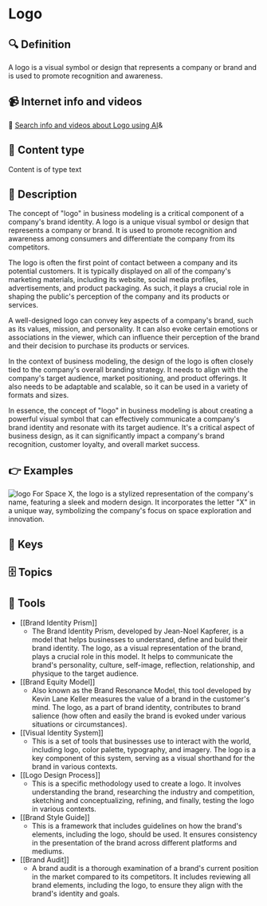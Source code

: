 
# Logo


## 🔍 Definition
A logo is a visual symbol or design that represents a company or brand and is used to promote recognition and awareness.


## 📹 Internet info and videos
🤖 [Search info and videos about Logo using AI](https://www.perplexity.ai/search?q=videos+about+Logo:+A+logo+is+a+visual+symbol+or+design+that+represents+a+company+or+brand+and+is+used+to+promote+recognition+and+awareness.
)&

## 📰 Content type 
Content is of type text

## 📖 Description
The concept of "logo" in business modeling is a critical component of a company's brand identity. A logo is a unique visual symbol or design that represents a company or brand. It is used to promote recognition and awareness among consumers and differentiate the company from its competitors.

The logo is often the first point of contact between a company and its potential customers. It is typically displayed on all of the company's marketing materials, including its website, social media profiles, advertisements, and product packaging. As such, it plays a crucial role in shaping the public's perception of the company and its products or services.

A well-designed logo can convey key aspects of a company's brand, such as its values, mission, and personality. It can also evoke certain emotions or associations in the viewer, which can influence their perception of the brand and their decision to purchase its products or services.

In the context of business modeling, the design of the logo is often closely tied to the company's overall branding strategy. It needs to align with the company's target audience, market positioning, and product offerings. It also needs to be adaptable and scalable, so it can be used in a variety of formats and sizes.

In essence, the concept of "logo" in business modeling is about creating a powerful visual symbol that can effectively communicate a company's brand identity and resonate with its target audience. It's a critical aspect of business design, as it can significantly impact a company's brand recognition, customer loyalty, and overall market success.

## 👉 Examples

![logo](https://upload.wikimedia.org/wikipedia/commons/thumb/d/de/SpaceX-Logo.svg/640px-SpaceX-Logo.svg.png)
For Space X, the logo is a stylized representation of the company's name, featuring a sleek and modern design. It incorporates the letter "X" in a unique way, symbolizing the company's focus on space exploration and innovation.

## 🔑 Keys



## 🗄️ Topics


## 🧰 Tools
- [[Brand Identity Prism]]
  - The Brand Identity Prism, developed by Jean-Noel Kapferer, is a model that helps businesses to understand, define and build their brand identity. The logo, as a visual representation of the brand, plays a crucial role in this model. It helps to communicate the brand's personality, culture, self-image, reflection, relationship, and physique to the target audience.
- [[Brand Equity Model]]
  - Also known as the Brand Resonance Model, this tool developed by Kevin Lane Keller measures the value of a brand in the customer's mind. The logo, as a part of brand identity, contributes to brand salience (how often and easily the brand is evoked under various situations or circumstances).
- [[Visual Identity System]]
  - This is a set of tools that businesses use to interact with the world, including logo, color palette, typography, and imagery. The logo is a key component of this system, serving as a visual shorthand for the brand in various contexts.
- [[Logo Design Process]]
  - This is a specific methodology used to create a logo. It involves understanding the brand, researching the industry and competition, sketching and conceptualizing, refining, and finally, testing the logo in various contexts.
- [[Brand Style Guide]]
  - This is a framework that includes guidelines on how the brand's elements, including the logo, should be used. It ensures consistency in the presentation of the brand across different platforms and mediums.
- [[Brand Audit]]
  - A brand audit is a thorough examination of a brand's current position in the market compared to its competitors. It includes reviewing all brand elements, including the logo, to ensure they align with the brand's identity and goals.
